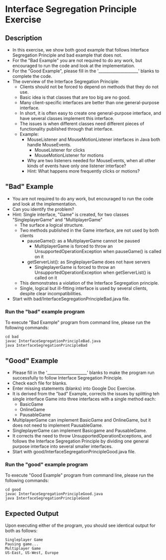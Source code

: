 # Interface Segregation Principle Exercise
                                 
## Description
* In this exercise, we show both good example that follows Interface Segregation Principle and bad example that does not.
* For the "Bad Example" you are not required to do any work, but encouraged to run the code and look at the
implementation.
* For the "Good Example", please fill in the '____________________' blanks to complete the code.
* The overview of the Interface Segregation Principle:
  * Clients should not be forced to depend on methods that they do not use.
  * Basic idea is that classes that are too big are no good.
  * Many client-specific interfaces are better than one general-purpose interface.
  * In short, it is often easy to create one general-purpose interface, and have several classes implement this
  interface.
  * The issues is when different classes need different pieces of functionality published through that interface.
  * Example:
    * MouseListener and MouseMotionListener interfaces in Java both handle MouseEvents.
      * MouseListener for clicks
      * MouseMotionListener for motions
    * Why are two listeners needed for MouseEvents, when all other kinds of events have only one listener interface?
    * Hint: What happens more frequently clicks or motions?

## "Bad" Example
* You are not required to do any work, but encouraged to run the code and look at the implementation.
* Can you identify the problem?
* Hint: Single interface, "Game" is created, for two classes "SingleplayerGame" and "MultiplayerGame"
  * The surface a logical structure.
  * Two methods published in the Game interface, are not used by both clients
    * pauseGame(): as a MultiplayerGame cannot be paused
      * MultiplayerGame is forced to throw an UnsupportedOperationException when pauseGame() is called on it
    * getServerList(): as SingleplayerGame does not have servers
      * SingleplayerGame is forced to throw an UnsupportedOperationException when getServerList() is called on it
  * This demonstrates a violation of the Interface Segregation principle.
  * Single, logical but ill-fitting interface is used by several clients, despite clear incompatibilities.
* Start with bad/InterfaceSegregationPrincipleBad.java file.

### Run the "bad" example program
To execute "Bad Example" program from command line, please run the following commands:

```
cd bad
javac InterfaceSegregationPrincipleBad.java
java InterfaceSegregationPrincipleBad
```

## "Good" Example
* Please fill in the '____________________'  blanks to make the program run successfully to follow Interface Segregation
Principle.
* Check each file for blanks.
* Enter missing statements (blanks) into Google Doc Exercise.
* It is derived from the "bad" Example, corrects the issues by splitting teh single interface Game into three interfaces
with a single method each:
  * BasicGame
  * OnlineGame
  * PausableGame
* MultiplayerGame can implement BasicGame and OnlineGame, but it does not need to implement PausableGame.
* SingleplayerGame can implement Basicgame and PausableGame.
* It corrects the need to throw UnsupportedOperationExceptions, and follows the Interface Segregation Principle by
dividing one general purpose interface into several smaller interfaces.
* Start with good/InterfaceSegregationPrincipleGood.java file.

### Run the "good" example program
To execute "Good Example" program from command line, please run the following commands:

```
cd good
javac InterfaceSegregationPrincipleGood.java
java InterfaceSegregationPrincipleGood
```

## Expected Output
Upon executing either of the program, you should see identical output for both as follows:

```
Singleplayer Game
Pausing game...
Multiplayer Game
US-East, US-West, Europe
```
